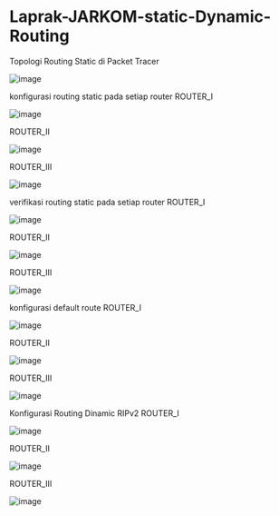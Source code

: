 # Laprak-JARKOM-static-Dynamic-Routing





Topologi Routing Static di Packet Tracer 




![image](https://github.com/MayangArinda17/Laprak-JARKOM-static-Dynamic-Routing/assets/150981696/8ce8bb1a-5a74-4bf2-8128-b892864e973e)






konfigurasi routing static pada setiap router ROUTER_I








![image](https://github.com/MayangArinda17/Laprak-JARKOM-static-Dynamic-Routing/assets/150981696/623fade3-ff47-41c0-8454-b4c092d6d48c)





ROUTER_II








![image](https://github.com/MayangArinda17/Laprak-JARKOM-static-Dynamic-Routing/assets/150981696/196c8a7c-c159-4319-b468-1f31ef6f2d59)







ROUTER_III










![image](https://github.com/MayangArinda17/Laprak-JARKOM-static-Dynamic-Routing/assets/150981696/1e0cc554-08f4-4f16-987a-c8412423d4e4)













verifikasi routing static pada setiap router ROUTER_I










![image](https://github.com/MayangArinda17/Laprak-JARKOM-static-Dynamic-Routing/assets/150981696/4f99168a-b88d-4fba-9b8a-af638bcd4f05)












 ROUTER_II









 ![image](https://github.com/MayangArinda17/Laprak-JARKOM-static-Dynamic-Routing/assets/150981696/6e491a96-30f6-43f3-b4ee-80385d9245d6)










 ROUTER_III









 ![image](https://github.com/MayangArinda17/Laprak-JARKOM-static-Dynamic-Routing/assets/150981696/b8fa1abc-a1a5-4c70-a2e2-ae5183de56c8)








 konfigurasi default route ROUTER_I






 
 ![image](https://github.com/MayangArinda17/Laprak-JARKOM-static-Dynamic-Routing/assets/150981696/3b738d4b-b2af-4975-a353-003768e0d972)








 ROUTER_II







 ![image](https://github.com/MayangArinda17/Laprak-JARKOM-static-Dynamic-Routing/assets/150981696/7e6e0b18-36c3-4fd9-ba43-d70d4b53ead6)









 ROUTER_III






 ![image](https://github.com/MayangArinda17/Laprak-JARKOM-static-Dynamic-Routing/assets/150981696/7ac1d63a-9434-4256-8332-bcb8bfe511c6)







 Konfigurasi Routing Dinamic RIPv2 ROUTER_I 







 ![image](https://github.com/MayangArinda17/Laprak-JARKOM-static-Dynamic-Routing/assets/150981696/449eac44-4c7a-416b-9101-3f8370e80165)








 ROUTER_II








 ![image](https://github.com/MayangArinda17/Laprak-JARKOM-static-Dynamic-Routing/assets/150981696/95c691a6-7a7c-48ef-85e8-429f9a6c591e)










 ROUTER_III







 ![image](https://github.com/MayangArinda17/Laprak-JARKOM-static-Dynamic-Routing/assets/150981696/ad7d8496-8563-4c0c-9557-99b4daf62790)









 










